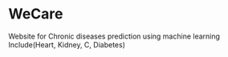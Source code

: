 # WeCare
Website for Chronic diseases prediction using machine learning Include(Heart, Kidney, C, Diabetes) 
